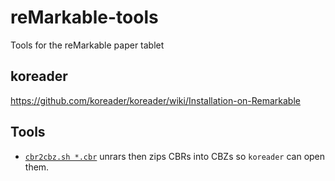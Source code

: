 # reMarkable-tools
Tools for the reMarkable paper tablet

## koreader
https://github.com/koreader/koreader/wiki/Installation-on-Remarkable

## Tools
* [`cbr2cbz.sh *.cbr`](./cbr2cbz.sh) unrars then zips CBRs into CBZs so `koreader` can open them.
